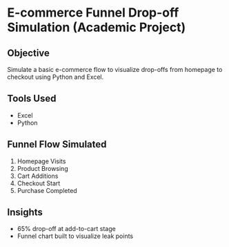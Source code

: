 # E-commerce Funnel Drop-off Simulation (Academic Project)

## Objective
Simulate a basic e-commerce flow to visualize drop-offs from homepage to checkout using Python and Excel.

## Tools Used
- Excel
- Python

## Funnel Flow Simulated
1. Homepage Visits
2. Product Browsing
3. Cart Additions
4. Checkout Start
5. Purchase Completed

## Insights
- 65% drop-off at add-to-cart stage
- Funnel chart built to visualize leak points
